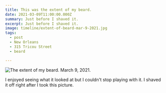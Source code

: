 ```yaml
---
title: This was the extent of my beard.
date: 2021-03-09T11:00:00.000Z
summary: Just before I shaved it.
excerpt: Just before I shaved it.
image: timeline/extent-of-beard-mar-9-2021.jpg
tags:
  - post 
  - New Orleans
  - 315 Tricou Street
  - beard

---
```


![The extent of my beard. March 9, 2021.](/static/img/timeline/extent-of-beard-mar-9-2021.jpg)

I enjoyed seeing what it looked at but I couldn't stop playing with it. I shaved it off right after I took this picture.
